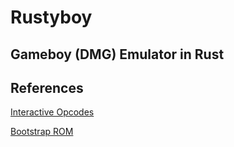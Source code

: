 # Rustyboy

## Gameboy (DMG) Emulator in Rust


## References

[Interactive Opcodes](https://meganesulli.com/generate-gb-opcodes/)

[Bootstrap ROM](https://gbdev.gg8.se/wiki/articles/Gameboy_Bootstrap_ROM)